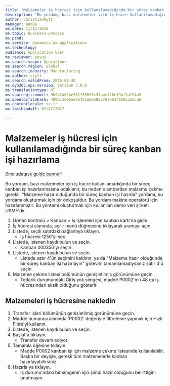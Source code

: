 ```yaml
--- 
title: "Malzemeler iş hücresi için kullanılamadığında bir süreç kanban işi hazırlama"
description: "Bu yordam, bazı malzemeler için iş hücre kullanılamadığında bir süreç kanban işi hazırlanmasına odaklanır, bu nedenle ambardan malzeme çekme gerekli."
author: ChristianRytt
manager: AnnBe
ms.date: 11/11/2016
ms.topic: business-process
ms.prod: 
ms.service: dynamics-ax-applications
ms.technology: 
audience: Application User
ms.reviewer: yuyus
ms.search.scope: Operations
ms.search.region: Global
ms.search.industry: Manufacturing
ms.author: crytt
ms.search.validFrom: 2016-06-30
ms.dyn365.ops.version: Version 7.0.0
ms.translationtype: HT
ms.sourcegitcommit: 9b947a02be981155053e33a4ef20e19bf2a194a5
ms.openlocfilehash: 4899c1d0baebb451e665853767e64f660ca25ca6
ms.contentlocale: tr-tr
ms.lasthandoff: 07/27/2017

---
```

# <a name="prepare-a-process-kanban-job-when-materials-are-not-available-for-the-work-cell"></a>Malzemeler iş hücresi için kullanılamadığında bir süreç kanban işi hazırlama

[!include[task guide banner](../../includes/task-guide-banner.md)]

Bu yordam, bazı malzemeler için iş hücre kullanılamadığında bir süreç kanban işi hazırlanmasına odaklanır, bu nedenle ambardan malzeme çekme gerekli. "Malzeme hazır olduğunda bir süreç kanban işi hazırla" yordamı, bu yordamı oluşturmak için bir önkoşuldur. Bu yordam makine operatörü için hazırlanmıştır. Bu yöntemi oluşturmak için kullanılan demo veri şirketi USMF'dir.

1. Üretim kontrolü > Kanban > İş işlemleri için kanban kartı'na gidin.
2. İş hücresi alanında, açılır menü düğmesine tıklayarak aramayı açın.
3. Listede, seçili satırdaki bağlantıya tıklayın.
    * İş hücresi 1250'yi seç  
4. Listede, istenen kaydı bulun ve seçin.
    * Kanban 000356'yı seçin.  
5. Listede, istenen kaydı bulun ve seçin.
    * Listede satır 4'ün seçimini kaldırın. ya da "Malzeme hazır olduğunda bir süreç kanban işi hazırlayın" görevini tamamlamadıysanız satır 4'ü seçin.  
6. Malzeme çekme listesi bölümünün genişletilmiş görünümüne geçin.
    * Tedarik durumundaki Giriş yok simgesi, madde P0002'nin 48 ea iş hücresinden eksik olduğunu gösterir.  

## <a name="transfer-materials-to-work-cell"></a>Malzemeleri iş hücresine nakledin
1. Transfer işleri bölümünün genişletilmiş görünümüne geçin.
2. Madde numarası alanında 'P0002' değeriyle filtreleme yapmak için Hızlı Filtre'yi kullanın.
3. Listede, istenen kaydı bulun ve seçin.
4. Başlat'a tıklayın.
    * Transfer devam ediyor.  
5. Tamamla öğesine tıklayın.
    * Madde P0002 kanban işi için malzeme çekme listesinde kullanılabilir. Başka bir deyişle, gerekli tüm malzemelerle kanban hazırlayabilirsiniz.  
6. Hazırla'ya tıklayın.
    * İş durumu'ndaki bir simgenin işin şimdi hazır olduğunu belirttiğini unutmayın.  


